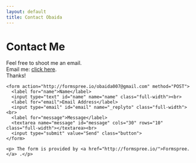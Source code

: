 ```yaml
---
layout: default
title: Contact Obaida
---
```


<div id="contact">
  <h1 class="pageTitle">Contact Me</h1>
  <div class="contactContent">
    <p class="intro">Feel free to shoot me an email. <br>
      Email me:  <a href="mailto:obaida007@gmail.com">click here</a>. <br>
      Thanks!
    </p>

    <form action="http://formspree.io/obaida007@gmail.com" method="POST">
      <label for="name">Name</label>    
      <input type="text" id="name" name="name" class="full-width"><br>
      <label for="email">Email Address</label>
      <input type="email" id="email" name="_replyto" class="full-width"><br>
      <label for="message">Message</label>
      <textarea name="message" id="message" cols="30" rows="10" class="full-width"></textarea><br>
      <input type="submit" value="Send" class="button">
    </form>

    <p> The form is provided by <a href="http://formspree.io/">Formspree.</a> .</p>
  </div>
</div>
